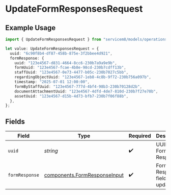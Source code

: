 # UpdateFormResponsesRequest

## Example Usage

```typescript
import { UpdateFormResponsesRequest } from "servicem8/models/operations";

let value: UpdateFormResponsesRequest = {
  uuid: "6c90f8b4-df87-458b-875e-3f2bbee4d921",
  formResponse: {
    uuid: "123e4567-d831-4664-8cc6-230b7a9a9e9b",
    formUuid: "123e4567-fcae-4b8e-98cd-230b7cdff13b",
    staffUuid: "123e4567-0e73-4477-b05c-230b7027c5bb",
    regardingObjectUuid: "123e4567-1eb8-4c8b-9f72-230b756a097b",
    timestamp: "2025-07-01 12:00:00",
    formByStaffUuid: "123e4567-777d-4bf4-98b3-230b70128d2b",
    documentAttachmentUuid: "123e4567-4dfd-4de7-810d-230b7f27e70b",
    assetUuid: "123e4567-d15b-4d73-bfb7-230b7f06f88b",
  },
};
```

## Fields

| Field                                                                        | Type                                                                         | Required                                                                     | Description                                                                  |
| ---------------------------------------------------------------------------- | ---------------------------------------------------------------------------- | ---------------------------------------------------------------------------- | ---------------------------------------------------------------------------- |
| `uuid`                                                                       | *string*                                                                     | :heavy_check_mark:                                                           | UUID of the Form Response                                                    |
| `formResponse`                                                               | [components.FormResponseInput](../../models/components/formresponseinput.md) | :heavy_check_mark:                                                           | Form Response fields to update                                               |